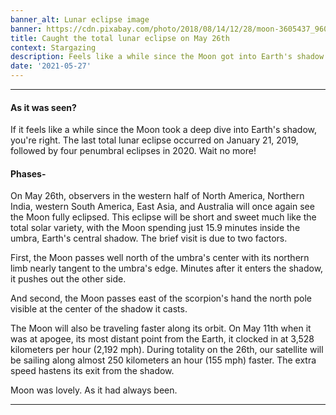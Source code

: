 ```yaml
---
banner_alt: Lunar eclipse image
banner: https://cdn.pixabay.com/photo/2018/08/14/12/28/moon-3605437_960_720.jpg
title: Caught the total lunar eclipse on May 26th
context: Stargazing
description: Feels like a while since the Moon got into Earth's shadow.
date: '2021-05-27'
---
```


---

#### As it was seen?

If it feels like a while since the Moon took a deep dive into Earth's shadow, you're right. The last total lunar eclipse occurred on January 21, 2019, followed by four penumbral eclipses in 2020. Wait no more!

#### Phases-

On May 26th, observers in the western half of North America, Northern India, western South America, East Asia, and Australia will once again see the Moon fully eclipsed. This eclipse will be short and sweet much like the total solar variety, with the Moon spending just 15.9 minutes inside the umbra, Earth's central shadow. The brief visit is due to two factors.

First, the Moon passes well north of the umbra's center with its northern limb nearly tangent to the umbra's edge. Minutes after it enters the shadow, it pushes out the other side.

And second, the Moon passes east of the scorpion's hand the north pole visible at the center of the shadow it casts.

<XVimeo id="907149268" title="The phases of the Moon" />

The Moon will also be traveling faster along its orbit. On May 11th when it was at apogee, its most distant point from the Earth, it clocked in at 3,528 kilometers per hour (2,192 mph). During totality on the 26th, our satellite will be sailing along almost 250 kilometers an hour (155 mph) faster. The extra speed hastens its exit from the shadow.

Moon was lovely. As it had always been.

---
